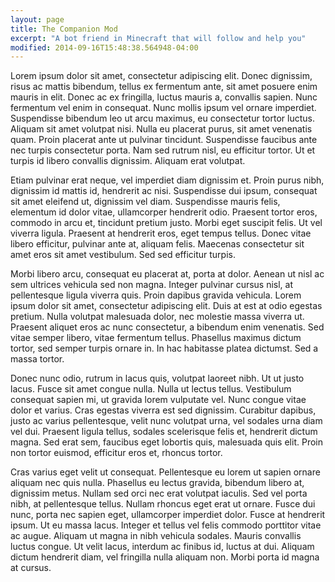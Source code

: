 ```yaml
---
layout: page
title: The Companion Mod
excerpt: "A bot friend in Minecraft that will follow and help you"
modified: 2014-09-16T15:48:38.564948-04:00
---
```


Lorem ipsum dolor sit amet, consectetur adipiscing elit. Donec dignissim, risus ac mattis bibendum, tellus ex fermentum ante, sit amet posuere enim mauris in elit. Donec ac ex fringilla, luctus mauris a, convallis sapien. Nunc fermentum vel enim in consequat. Nunc mollis ipsum vel ornare imperdiet. Suspendisse bibendum leo ut arcu maximus, eu consectetur tortor luctus. Aliquam sit amet volutpat nisi. Nulla eu placerat purus, sit amet venenatis quam. Proin placerat ante ut pulvinar tincidunt. Suspendisse faucibus ante nec turpis consectetur porta. Nam sed rutrum nisl, eu efficitur tortor. Ut et turpis id libero convallis dignissim. Aliquam erat volutpat.

Etiam pulvinar erat neque, vel imperdiet diam dignissim et. Proin purus nibh, dignissim id mattis id, hendrerit ac nisi. Suspendisse dui ipsum, consequat sit amet eleifend ut, dignissim vel diam. Suspendisse mauris felis, elementum id dolor vitae, ullamcorper hendrerit odio. Praesent tortor eros, commodo in arcu et, tincidunt pretium justo. Morbi eget suscipit felis. Ut vel viverra ligula. Praesent at hendrerit eros, eget tempus tellus. Donec vitae libero efficitur, pulvinar ante at, aliquam felis. Maecenas consectetur sit amet eros sit amet vestibulum. Sed sed efficitur turpis.

Morbi libero arcu, consequat eu placerat at, porta at dolor. Aenean ut nisl ac sem ultrices vehicula sed non magna. Integer pulvinar cursus nisl, at pellentesque ligula viverra quis. Proin dapibus gravida vehicula. Lorem ipsum dolor sit amet, consectetur adipiscing elit. Duis at est at odio egestas pretium. Nulla volutpat malesuada dolor, nec molestie massa viverra ut. Praesent aliquet eros ac nunc consectetur, a bibendum enim venenatis. Sed vitae semper libero, vitae fermentum tellus. Phasellus maximus dictum tortor, sed semper turpis ornare in. In hac habitasse platea dictumst. Sed a massa tortor.

Donec nunc odio, rutrum in lacus quis, volutpat laoreet nibh. Ut ut justo lacus. Fusce sit amet congue nulla. Nulla ut lectus tellus. Vestibulum consequat sapien mi, ut gravida lorem vulputate vel. Nunc congue vitae dolor et varius. Cras egestas viverra est sed dignissim. Curabitur dapibus, justo ac varius pellentesque, velit nunc volutpat urna, vel sodales urna diam vel dui. Praesent ligula tellus, sodales scelerisque felis et, hendrerit dictum magna. Sed erat sem, faucibus eget lobortis quis, malesuada quis elit. Proin non tortor euismod, efficitur eros et, rhoncus tortor.

Cras varius eget velit ut consequat. Pellentesque eu lorem ut sapien ornare aliquam nec quis nulla. Phasellus eu lectus gravida, bibendum libero at, dignissim metus. Nullam sed orci nec erat volutpat iaculis. Sed vel porta nibh, at pellentesque tellus. Nullam rhoncus eget erat ut ornare. Fusce dui nunc, porta nec sapien eget, ullamcorper imperdiet dolor. Fusce at hendrerit ipsum. Ut eu massa lacus. Integer et tellus vel felis commodo porttitor vitae ac augue. Aliquam ut magna in nibh vehicula sodales. Mauris convallis luctus congue. Ut velit lacus, interdum ac finibus id, luctus at dui. Aliquam dictum hendrerit diam, vel fringilla nulla aliquam non. Morbi porta id magna at cursus.